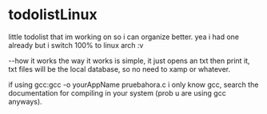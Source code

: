 # todolistLinux


little todolist that im working on so i can organize better.
yea i had one already but i switch 100% to linux arch :v 


--how it works
the way it works is simple, it just opens an txt then print it, txt files will be the local database, so no need to xamp or whatever. 

if using gcc:gcc -o yourAppName pruebahora.c
i only know gcc, search the documentation for compiling in your system (prob u are using gcc anyways).

